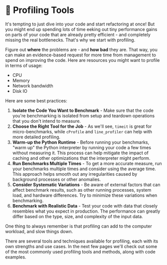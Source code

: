 # 🔎 Profiling Tools

It's tempting to just dive into your code and start refactoring at once! But you might end up spending lots of time eeking out tiny performance gains on parts of your code that are already pretty efficient - and completely missing the real bottlenecks. That's why we start with profiling. 

Figure out **where** the problems are - and **how bad** they are. That way, you can make an evidence-based request for more time from management to spend on improving the code. Here are resources you might want to profile in terms of usage:

- CPU
- Memory
- Network bandwidth
- Disk IO

Here are some best practices:

1. **Isolate the Code You Want to Benchmark** - Make sure that the code you're benchmarking is isolated from setup and teardown operations that you don't intend to measure. 
2. **Choose the Right Tool for the Job** - As we'll see, `timeit` is great for micro-benchmarks, while `cProfile` and `line_profiler` can help with more detailed profiling.
3. **Warm-up the Python Runtime** - Before running your benchmarks, "warm up" the Python interpreter by running your code a few times without measuring it. This process can help mitigate the impact of caching and other optimizations that the interpreter might perform.
4. **Run Benchmarks Multiple Times** - To get a more accurate measure, run your benchmarks multiple times and consider using the average time. This approach helps smooth out any irregularities caused by background processes or other anomalies.
5. **Consider Systematic Variations** - Be aware of external factors that can affect benchmark results, such as other running processes, system load, and hardware differences. Try to minimize these variations when benchmarking.
6. **Benchmark with Realistic Data** - Test your code with data that closely resembles what you expect in production. The performance can greatly differ based on the type, size, and complexity of the input data.

One thing to always remember is that profiling can add to the computer workload, and slow things down.

There are several tools and techniques available for profiling, each with its own strengths and use cases. In the next few pages we'll check out some of the most commonly used profiling tools and methods, along with code examples.